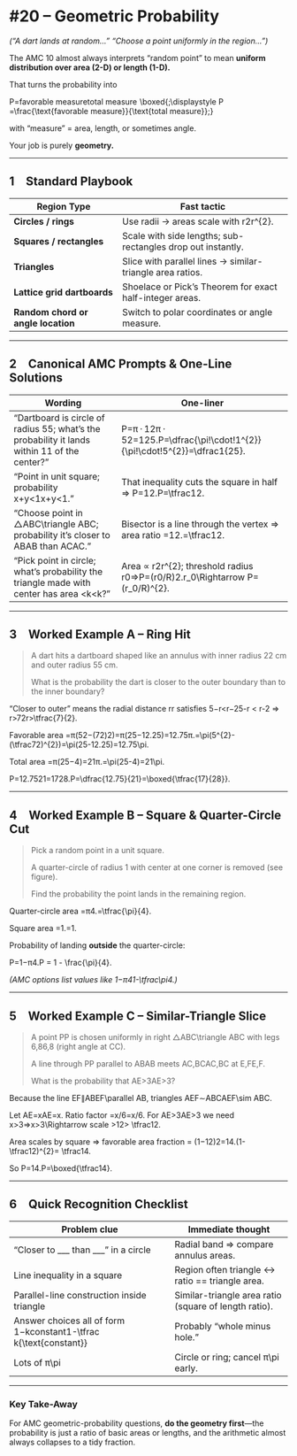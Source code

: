# #20 – Geometric Probability

*(“A dart lands at random…” “Choose a point uniformly in the region…”)*

The AMC 10 almost always interprets “random point” to mean **uniform distribution over area (2-D) or length (1-D).**

That turns the probability into

P=favorable measuretotal measure  \boxed{\;\displaystyle P
      =\frac{\text{favorable measure}}{\text{total measure}}\;}

with “measure” = area, length, or sometimes angle.

Your job is purely **geometry.**

---

## 1 Standard Playbook

| Region Type | Fast tactic |
| --- | --- |
| **Circles / rings** | Use radii → areas scale with r2r^{2}. |
| **Squares / rectangles** | Scale with side lengths; sub-rectangles drop out instantly. |
| **Triangles** | Slice with parallel lines → similar-triangle area ratios. |
| **Lattice grid dartboards** | Shoelace or Pick’s Theorem for exact half-integer areas. |
| **Random chord or angle location** | Switch to polar coordinates or angle measure. |

---

## 2 Canonical AMC Prompts & One-Line Solutions

| Wording | One-liner |
| --- | --- |
| “Dartboard is circle of radius 55; what’s the probability it lands within 11 of the center?” | P=π ⁣⋅ ⁣12π ⁣⋅ ⁣52=125.P=\dfrac{\pi\!\cdot\!1^{2}}{\pi\!\cdot\!5^{2}}=\dfrac1{25}. |
| “Point in unit square; probability x+y<1x+y<1.” | That inequality cuts the square in half ⇒ P=12.P=\tfrac12. |
| “Choose point in △ABC\triangle ABC; probability it’s closer to ABAB than ACAC.” | Bisector is a line through the vertex ⇒ area ratio =12.=\tfrac12. |
| “Pick point in circle; what’s probability the triangle made with center has area <k<k?” | Area ∝ r2r^{2}; threshold radius r0⇒P=(r0/R)2.r_0\Rightarrow P=(r_0/R)^{2}. |

---

## 3 Worked Example A – Ring Hit

> A dart hits a dartboard shaped like an annulus with inner radius 22 cm and outer radius 55 cm.
> 
> 
> What is the probability the dart is closer to the outer boundary than to the inner boundary?
> 

“Closer to outer” means the radial distance rr satisfies 5−r<r−25-r < r-2 ⇒ r>72r>\tfrac{7}{2}.

Favorable area =π(52−(72)2)=π(25−12.25)=12.75π.=\pi(5^{2}-(\tfrac72)^{2})=\pi(25-12.25)=12.75\pi.

Total area =π(25−4)=21π.=\pi(25-4)=21\pi.

P=12.7521=1728.P=\dfrac{12.75}{21}=\boxed{\tfrac{17}{28}}.

---

## 4 Worked Example B – Square & Quarter-Circle Cut

> Pick a random point in a unit square.
> 
> 
> A quarter-circle of radius 1 with center at one corner is removed (see figure).
> 
> Find the probability the point lands in the remaining region.
> 

Quarter-circle area =π4.=\tfrac{\pi}{4}.

Square area =1.=1.

Probability of landing **outside** the quarter-circle:

P=1−π4.P = 1 - \frac{\pi}{4}.

*(AMC options list values like 1−π41-\tfrac\pi4.)*

---

## 5 Worked Example C – Similar-Triangle Slice

> A point PP is chosen uniformly in right △ABC\triangle ABC with legs 6,86,8 (right angle at CC).
> 
> 
> A line through PP parallel to ABAB meets AC,BCAC,BC at E,FE,F.
> 
> What is the probability that AE>3AE>3?
> 

Because the line EF∥ABEF\parallel AB, triangles AEF∼ABCAEF\sim ABC.

Let AE=xAE=x.  Ratio factor =x/6=x/6.  For AE>3AE>3 we need x>3⇒x>3\Rightarrow scale >12> \tfrac12.

Area scales by square ⇒ favorable area fraction = (1−12)2=14.(1-\tfrac12)^{2}= \tfrac14.

So P=14.P=\boxed{\tfrac14}.

---

## 6 Quick Recognition Checklist

| Problem clue | Immediate thought |
| --- | --- |
| “Closer to ___ than ___” in a circle | Radial band ⇒ compare annulus areas. |
| Line inequality in a square | Region often triangle ↔ ratio == triangle area. |
| Parallel-line construction inside triangle | Similar-triangle area ratio (square of length ratio). |
| Answer choices all of form 1−kconstant1-\tfrac k{\text{constant}} | Probably “whole minus hole.” |
| Lots of π\pi | Circle or ring; cancel π\pi early. |

---

### Key Take-Away

For AMC geometric-probability questions, **do the geometry first**—the probability is just a ratio of basic areas or lengths, and the arithmetic almost always collapses to a tidy fraction.